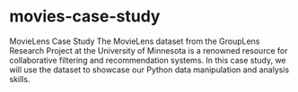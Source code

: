 # movies-case-study
MovieLens Case Study  The MovieLens dataset from the GroupLens Research Project at the University of Minnesota is a renowned resource for collaborative filtering and recommendation systems. In this case study, we will use the dataset to showcase our Python data manipulation and analysis skills.
